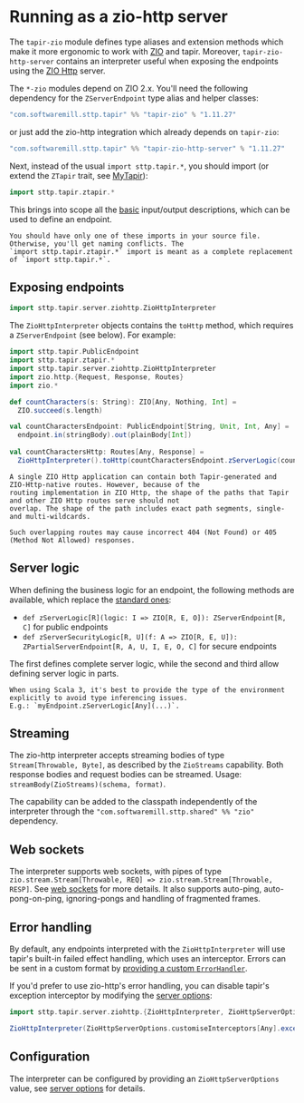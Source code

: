 # Running as a zio-http server

The `tapir-zio` module defines type aliases and extension methods which make it more ergonomic to work with
[ZIO](https://zio.dev) and tapir. Moreover, `tapir-zio-http-server` contains an interpreter useful when
exposing the endpoints using the [ZIO Http](https://github.com/dream11/zio-http) server.

The `*-zio` modules depend on ZIO 2.x.
You'll need the following dependency for the `ZServerEndpoint` type alias and helper classes:

```scala
"com.softwaremill.sttp.tapir" %% "tapir-zio" % "1.11.27"
```

or just add the zio-http integration which already depends on `tapir-zio`:

```scala
"com.softwaremill.sttp.tapir" %% "tapir-zio-http-server" % "1.11.27"
```

Next, instead of the usual `import sttp.tapir.*`, you should import (or extend the `ZTapir` trait, see [MyTapir](../other/mytapir.md)):

```scala
import sttp.tapir.ztapir.*
```

This brings into scope all the [basic](../endpoint/basics.md) input/output descriptions, which can be used to define an endpoint.

```{note}
You should have only one of these imports in your source file. Otherwise, you'll get naming conflicts. The
`import sttp.tapir.ztapir.*` import is meant as a complete replacement of `import sttp.tapir.*`.
```

## Exposing endpoints

```scala
import sttp.tapir.server.ziohttp.ZioHttpInterpreter
```

The `ZioHttpInterpreter` objects contains the `toHttp` method, which requires a `ZServerEndpoint` (see below). For 
example:

```scala
import sttp.tapir.PublicEndpoint
import sttp.tapir.ztapir.*
import sttp.tapir.server.ziohttp.ZioHttpInterpreter
import zio.http.{Request, Response, Routes}
import zio.*

def countCharacters(s: String): ZIO[Any, Nothing, Int] =
  ZIO.succeed(s.length)

val countCharactersEndpoint: PublicEndpoint[String, Unit, Int, Any] =
  endpoint.in(stringBody).out(plainBody[Int])
  
val countCharactersHttp: Routes[Any, Response] =
  ZioHttpInterpreter().toHttp(countCharactersEndpoint.zServerLogic(countCharacters))
```

```{note}
A single ZIO Http application can contain both Tapir-generated and ZIO-Http-native routes. However, because of the
routing implementation in ZIO Http, the shape of the paths that Tapir and other ZIO Http routes serve should not
overlap. The shape of the path includes exact path segments, single- and multi-wildcards. 

Such overlapping routes may cause incorrect 404 (Not Found) or 405 (Method Not Allowed) responses.
```

## Server logic

When defining the business logic for an endpoint, the following methods are available, which replace the
[standard ones](logic.md):

* `def zServerLogic[R](logic: I => ZIO[R, E, O]): ZServerEndpoint[R, C]` for public endpoints
* `def zServerSecurityLogic[R, U](f: A => ZIO[R, E, U]): ZPartialServerEndpoint[R, A, U, I, E, O, C]` for secure endpoints

The first defines complete server logic, while the second and third allow defining server logic in parts.

```{note}
When using Scala 3, it's best to provide the type of the environment explicitly to avoid type inferencing issues.
E.g.: `myEndpoint.zServerLogic[Any](...)`.
```

## Streaming

The zio-http interpreter accepts streaming bodies of type `Stream[Throwable, Byte]`, as described by the `ZioStreams`
capability. Both response bodies and request bodies can be streamed. Usage: `streamBody(ZioStreams)(schema, format)`.

The capability can be added to the classpath independently of the interpreter through the
`"com.softwaremill.sttp.shared" %% "zio"` dependency.

## Web sockets

The interpreter supports web sockets, with pipes of type `zio.stream.Stream[Throwable, REQ] => zio.stream.Stream[Throwable, RESP]`.
See [web sockets](../endpoint/websockets.md) for more details. It also supports auto-ping, auto-pong-on-ping, ignoring-pongs and handling 
of fragmented frames.

## Error handling

By default, any endpoints interpreted with the `ZioHttpInterpreter` will use tapir's built-in failed effect handling, 
which uses an interceptor. Errors can be sent in a custom format by [providing a custom `ErrorHandler`](errors.md).

If you'd prefer to use zio-http's error handling, you can disable tapir's exception interceptor by modifying the
[server options](options.md):

```scala
import sttp.tapir.server.ziohttp.{ZioHttpInterpreter, ZioHttpServerOptions}

ZioHttpInterpreter(ZioHttpServerOptions.customiseInterceptors[Any].exceptionHandler(None).options)
```

## Configuration

The interpreter can be configured by providing an `ZioHttpServerOptions` value, see
[server options](options.md) for details.
